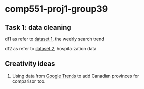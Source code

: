 # comp551-proj1-group39

## Task 1: data cleaning

df1 as refer to [dataset 1](2020_US_weekly_symptoms_dataset.csv), the weekly search trend

df2 as refer to [dataset 2](aggregated_cc_by.csv), hospitalization data

## Creativity ideas

1. Using data from [Google Trends](https://trends.google.com/trends/explore?geo=CA&q=Cough) to add Canadian provinces for comparison too.
